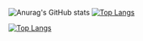 ![Anurag's GitHub stats](https://github-readme-stats.vercel.app/api?username=Top-Slayer&show_icons=true&theme=tokyonight)
[![Top Langs](https://github-readme-stats.vercel.app/api/top-langs/?username=Top-Slayer&layout=donut-vertical)](https://github.com/anuraghazra/github-readme-stats)

[![Top Langs](https://github-readme-stats.vercel.app/api/top-langs/?username=Top-Slayer)](https://github.com/anuraghazra/github-readme-stats)
